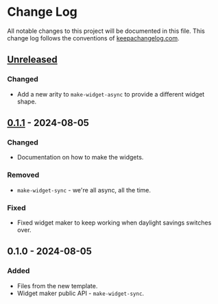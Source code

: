 # Change Log
All notable changes to this project will be documented in this file. This change log follows the conventions of [keepachangelog.com](http://keepachangelog.com/).

## [Unreleased]
### Changed
- Add a new arity to `make-widget-async` to provide a different widget shape.

## [0.1.1] - 2024-08-05
### Changed
- Documentation on how to make the widgets.

### Removed
- `make-widget-sync` - we're all async, all the time.

### Fixed
- Fixed widget maker to keep working when daylight savings switches over.

## 0.1.0 - 2024-08-05
### Added
- Files from the new template.
- Widget maker public API - `make-widget-sync`.

[Unreleased]: https://sourcehost.site/your-name/the-clojure-workshop/compare/0.1.1...HEAD
[0.1.1]: https://sourcehost.site/your-name/the-clojure-workshop/compare/0.1.0...0.1.1
